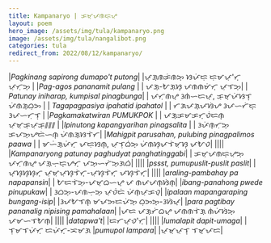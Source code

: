 ```yaml
---
title: Kampanaryo | ᜃᜋ᜔ᜉᜈᜇ᜔ᜌᜓ
layout: poem
hero_image: /assets/img/tula/kampanaryo.png
image: /assets/img/tula/nangalibot.png
categories: tula
redirect_from: 2022/08/12/kampanaryo/
---
```


|*Pagkinang sapirong dumapo't putong*| |ᜉ᜔ᜄ᜔ᜈᜃᜒᜈᜅ᜔  ᜐᜉᜒᜇᜓ  ᜇᜓᜋᜉᜓ'ᜆ᜔  ᜉᜓᜆᜓᜅ᜔ |
|*Pag-agos pananamit pulang* | | ᜉᜄ᜔-ᜀᜄᜓᜐ᜔  ᜉᜈᜈᜋᜒᜆ᜔  ᜉᜓᜎᜅ᜔|
| *Patunay iniharap, kumpisal pinagbunga*| | ᜉᜆᜓᜈᜌ᜔  ᜂᜈᜒᜑᜇᜉ᜔,  ᜃᜓᜋ᜔ᜉᜒᜐᜎ᜔  ᜉᜒᜈᜄ᜔ᜊᜓᜅ |
| *Tagapagpasiya ipahatid ipahatol* | | ᜆᜄᜉᜄ᜔ᜉᜐᜒᜌ   ᜂᜉᜑᜆᜒᜇ᜔   ᜂᜉᜑᜆᜓᜎ᜔ |
|*Pagkamakatwiran PUMUKPOK* | | ᜉᜄ᜔ᜃᜋᜃᜆ᜔ᜏᜒᜇᜈ᜔  ᜉᜓᜋᜓᜃ᜔ᜉᜓᜃ᜔᜶᜶᜶ |
|*Ipinutong kapangyarihan pinagsalita* | | ᜂᜉᜒᜈᜓᜆᜓᜅ᜔  ᜃᜉᜅ᜔ᜌᜇᜒᜑᜈ᜔  ᜉᜒᜈᜄ᜔ᜐᜎᜒᜆ|
|*Mahigpit parusahan, pulubing pinagpalimos paawa* | | ᜋᜑᜒᜄ᜔ᜉᜒᜆ᜔  ᜉᜇᜓᜐᜈ᜔,  ᜉᜓᜎᜓᜊᜒᜅ᜔  ᜉᜒᜈᜐ᜔ᜉᜎᜒᜋᜓᜐ᜔ ᜉᜀᜏ|
||||
|*Kampanaryong patunay paghudyat panghatinggabi*| | ᜃᜋ᜔ᜉᜈᜇ᜔ᜌᜓᜅ᜔   ᜉᜆᜓᜈᜌ᜔   ᜉᜄ᜔ᜑᜓᜇ᜔ᜌᜆ᜔  ᜉᜅ᜔ᜑᜆᜒᜅ᜔ᜄᜊᜒ|
||||
|*pssst, pumupuslit-puslit paslit*| | ᜉ᜔ᜐ᜔ᜐ᜔ᜐ᜔ᜆ᜔  ᜉᜓᜋᜓᜉᜓᜐ᜔ᜎᜒᜆ᜔-ᜉᜓᜐ᜔ᜎᜒᜆ᜔  ᜉᜐ᜔ᜎᜒᜆ᜔|
||||
|*araling-pambahay pa napapansin*| | ᜀᜇᜎᜒᜅ᜔-ᜉᜋ᜔ᜊᜑᜌ᜔  ᜉ  ᜈᜉᜉᜈ᜔ᜐᜒᜈ᜔|
|*ibang-panahong pwede pinupukaw*| | ᜂᜊᜅ᜔-ᜉᜈᜑᜓᜅ᜔  ᜉᜓᜏᜒᜇᜒ  ᜉᜒᜈᜓᜉᜓᜃᜏ᜔|
|*ipalaan mapangaraping bungang-isip*| |ᜂᜉᜀᜎᜈ᜔  ᜋᜉᜅᜇᜉᜒᜅ᜔  ᜊᜓᜅᜅ᜔-ᜂᜐᜒᜉ᜔|
|*para pagtibay pananalig nipising pamahalaan*| |ᜉᜇ  ᜉᜄ᜔ᜆᜒᜊᜌ᜔  ᜉᜈᜈᜎᜒᜄ᜔  ᜈᜒᜉᜒᜐᜒᜅ᜔ ᜉᜋᜑᜎᜀᜈ᜔|
||||
|*datapwa't*| |ᜇᜆᜉ᜔ᜏ'ᜆ᜔|
||||
|*lumalapit dapit-umaga*| |ᜎᜓᜋᜎᜉᜒᜆ᜔  ᜇᜉᜒᜆ᜔-ᜁᜋᜄ
|*pumupol lampara*| |ᜉᜓᜋᜓᜉᜓᜎ᜔  ᜎᜋ᜔ᜉᜇ|
